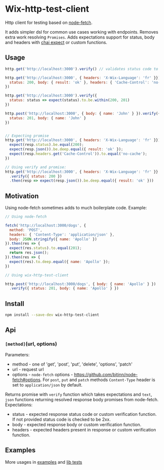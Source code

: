 # Wix-http-test-client

Http client for testing based on [node-fetch](https://github.com/bitinn/node-fetch).

It adds simpler dsl for common use cases working with endpoints. Removes extra work resolving `Promises`.
Adds expectations support for status, body and headers with [chai expect](http://chaijs.com/api/bdd/) or custom functions.

## Usage
```js
http.get('http://localhost:3000').verify() // validates status code to be succesfull 2xx

http.get('http://localhost:3000', { headers: 'X-Wix-Language': 'fr' }}).verify({
  status: 200, body: { result: 'ok' }, headers: { 'Cache-Control': 'no-cache' }
})

http.get('http://localhost:3000').verify({
  status: status => expect(status).to.be.within(200, 201)
})

http.post('http://localhost:3000', { body: { name: 'John' } }).verify({
  status: 201, body: { name: 'John' }
})  


// Expecting promise
http.get('http://localhost:3000', { headers: 'X-Wix-Language': 'fr' }}).then(resp => {
  expect(resp.status).be.equal(200);
  expect(resp.json()).be.deep.equal({ result: 'ok' });
  expect(resp.headers.get('Cache-Control')).to.equal('no-cache');
})

// Using verify and promise:
http.get('http://localhost:3000', { headers: 'X-Wix-Language': 'fr' }}
  .verify({ status: 200 })
  .then(resp => expect(resp.json()).be.deep.equal({ result: 'ok' }))
```

## Motivation
Using node-fetch sometimes adds to much boilerplate code. Example:
```js
// Using node-fetch

fetch('http://localhost:3000/dogs', {
  method: 'POST',
  headers: { 'Content-Type': 'application/json' },
  body: JSON.stringify({ name: 'Apollo' })
}).then(res => {
  expect(res.status).to.equal(201);
  return res.json();
}).then(res => {
  expect(res).to.deep.equal({ name: 'Apollo' });
})

// Using wix-http-test-client

http.post('http://localhost:3000/dogs', { body: { name: 'Apollo' } })
  .verify({ status: 201, body: { name: 'Apollo' } })
```      

## Install

```bash
npm install --save-dev wix-http-test-client
```

## Api

### `[method]`(url, options)

Parameters:
 - method - one of 'get', 'post', 'put', 'delete', 'options', 'patch'
 - url - request url
 - options - `node-fetch` options - https://github.com/bitinn/node-fetch#options.
 For `post`, `put` and `patch` methods `Content-Type` header is set to `application/json` by default.

Returns promise with `verify` function which takes expectations and `text`, `json` functions returning resolved response body promises from node-fetch. Expectations:
 - status - expected response status code or custom verification function. If not provided status code is checked to be 2xx.
 - body - expected response body or custom verification function.
 - headers - expected headers present in response or custom verification function.

## Examples
More usages in [examples](https://github.com/wix-private/server-platform-js/blob/master/public/http/wix-http-test-client/test/examples.spec.js) and [lib tests](https://github.com/wix-private/server-platform-js/blob/master/public/http/wix-http-test-client/test/wix-http-test-client.spec.js)
